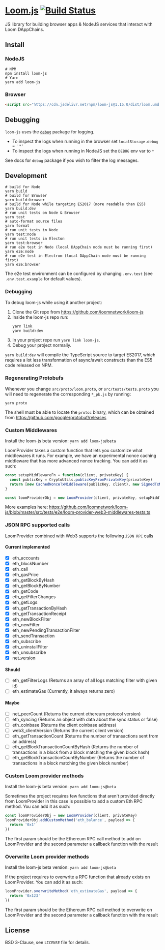 # [Loom.js](https://loomx.io) [![Build Status](https://travis-ci.org/loomnetwork/loom-js.svg?branch=master)](https://travis-ci.org/loomnetwork/loom-js)

JS library for building browser apps & NodeJS services that interact with Loom DAppChains.

## Install

### NodeJS

```
# NPM
npm install loom-js
# Yarn
yarn add loom-js
```

### Browser

```html
<script src="https://cdn.jsdelivr.net/npm/loom-js@1.15.0/dist/loom.umd.js"></script>
```

## Debugging

`loom-js` uses the [`debug`](https://github.com/visionmedia/debug) package for logging.
- To inspect the logs when running in the browser set `localStorage.debug = '*'`
- To inspect the logs when running in NodeJS set the `DEBUG` env var to `*`

See docs for `debug` package if you wish to filter the log messages.

## Development

```shell
# build for Node
yarn build
# build for Browser
yarn build:browser
# build for Node while targeting ES2017 (more readable than ES5)
yarn build:dev
# run unit tests on Node & Browser
yarn test
# auto-format source files
yarn format
# run unit tests in Node
yarn test:node
# run unit tests in Electon
yarn test:browser
# run e2e test in Node (local DAppChain node must be running first)
yarn e2e:node
# run e2e test in Electron (local DAppChain node must be running first)
yarn e2e:browser
```

The e2e test environment can be configured by changing `.env.test` (see `.env.test.example` for
default values).

### Debugging

To debug loom-js while using it another project:
1. Clone the Git repo from https://github.com/loomnetwork/loom-js
2. Inside the loom-js repo run:
   ```bash
   yarn link
   yarn build:dev
   ```
3. In your project repo run `yarn link loom-js`.
4. Debug your project normally.

`yarn build:dev` will compile the TypeScript source to target ES2017, which requires a lot less
transformation of async/await constructs than the ES5 code released on NPM.

### Regenerating Protobufs

Whenever you change `src/proto/loom.proto`, or `src/tests/tests.proto` you will need to regenerate
the corresponding `*_pb.js` by running:

```shell
yarn proto
```

The shell must be able to locate the `protoc` binary, which can be obtained from https://github.com/google/protobuf/releases

### Custom Middlewares

Install the loom-js beta version:
`yarn add loom-js@beta`

LoomProvider takes a custom function that lets you customize what middlewares it runs. For example, we have an experimental nonce caching middleware that has more advanced nonce tracking. You can add it as such:

```js
const setupMiddlewareFn = function(client, privateKey) {
  const publicKey = CryptoUtils.publicKeyFromPrivateKey(privateKey)
  return [new CachedNonceTxMiddleware(publicKey, client), new SignedTxMiddleware(privateKey)]
}

const loomProviderObj = new LoomProvider(client, privateKey, setupMiddlewareFn)
```

More examples here: https://github.com/loomnetwork/loom-js/blob/master/src/tests/e2e/loom-provider-web3-middlewares-tests.ts

### JSON RPC supported calls

LoomProvider combined with Web3 supports the following `JSON RPC` calls

#### Current implemented

- [x] eth_accounts
- [x] eth_blockNumber
- [x] eth_call
- [x] eth_gasPrice
- [x] eth_getBlockByHash
- [x] eth_getBlockByNumber
- [x] eth_getCode
- [x] eth_getFilterChanges
- [x] eth_getLogs
- [x] eth_getTransactionByHash
- [x] eth_getTransactionReceipt
- [x] eth_newBlockFilter
- [x] eth_newFilter
- [x] eth_newPendingTransactionFilter
- [x] eth_sendTransaction
- [x] eth_subscribe
- [x] eth_uninstallFilter
- [x] eth_unsubscribe
- [x] net_version

#### Should

- [ ] eth_getFilterLogs (Returns an array of all logs matching filter with given id)
- [ ] eth_estimateGas (Currently, it always returns zero)

#### Maybe

- [ ] net_peerCount (Returns the current ethereum protocol version)
- [ ] eth_syncing (Returns an object with data about the sync status or false)
- [ ] eth_coinbase (Returns the client coinbase address)
- [ ] web3_clientVersion (Returns the current client version)
- [ ] eth_getTransactionCount (Returns the number of transactions sent from an address)
- [ ] eth_getBlockTransactionCountByHash (Returns the number of transactions in a block from a block matching the given block hash)
- [ ] eth_getBlockTransactionCountByNumber (Returns the number of transactions in a block matching the given block number)

### Custom Loom provider methods

Install the loom-js beta version:
`yarn add loom-js@beta`

Sometimes the project requires few functions that aren't provided directly from LoomProvider in this case is possible to add a custom Eth RPC method. You can add it as such:

```js
const loomProviderObj = new LoomProvider(client, privateKey)
loomProviderObj.addCustomMethod('eth_balance', payload => {
  return '0x1'
})
```

The first param should be the Ethereum RPC call method to add on LoomProvider and the second parameter a callback function with the result

### Overwrite Loom provider methods

Install the loom-js beta version:
`yarn add loom-js@beta`

If the project requires to overwrite a RPC function that already exists on LoomProvider. You can add it as such:

```js
loomProvider.overwriteMethod('eth_estimateGas', payload => {
  return '0x123'
})
```

The first param should be the Ethereum RPC call method to overwrite on LoomProvider and the second parameter a callback function with the result

## License

BSD 3-Clause, see `LICENSE` file for details.
